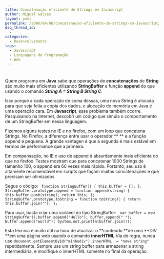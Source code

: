 ```yaml
---
title: Concatenação eficiente de Strings em Javascript
author: Miguel Galves
layout: post
permalink: /2006/04/06/concatenacao-eficiente-de-strings-em-javascript/
dsq_thread_id:
  - 
categories:
  - Desenvolvimento
tags:
  - Javascript
  - Linguagens de Programação
  - Web
---
```

# 

Quem programa em **Java** sabe que operações de **concatenações** de **String** são muito mais eficientes utilizando **StringBuffer** e função **append** do que usando o comando ***String A = String B String C***.

Isso porque a cada operação de soma dessas, uma nova String é alocada para que seja feita a cópia dos dados, e alocação de memória em Java é uma operação cara. Em **Javascript**, esse problema também ocorre. Pesquisando na Internet, descobri um código que simula o comportamento de um StringBuffer em nessa linguagem.

Fizemos alguns testes no IE e no firefox, com um loop que concatena Strings. No Firefox, a diferença entre usar o operador ** ** e a função append é pequena. A grande vantagen é que a segunda é mais estável em termos de performance que a primeira.

Em compensação, no IE o uso de append é absurdamente mais eficiente do que no firefox. Testes mostram que para concatenar 1000 Strings de tamanho 100, o append era 60 vezes mais rápido. Portanto, seu uso é altamente recomendável em scripts que façam muitas concatenações e que precisam ser otimizados.

Segue o código: `
function StringBuffer() {
this.buffer = [];
};
StringBuffer.prototype.append = function append(string) {
this.buffer.push(string);
return this;
};
StringBuffer.prototype.toString = function toString() {
return this.buffer.join("");
};`

Para usar, basta criar uma variável do tipo StringBuffer: `
var buffer = new StringBuffer();buffer.append("Hello");
buffer.append(" ");
buffer.append("world"):
System.out.println(buffer.join()):`

Esta técnica é muito útil na hora de atualizar o **conteúdo **de uma **DIV **em uma página web usando o comando **innerHTML**.Via de regra, nunca use `document.getElementById("minhadiv").innerHTML  = "nova string"` repetidamente. Sempre use um string buffer para armazenar a string intermediária, e modifique o innerHTML somente no final da operação.